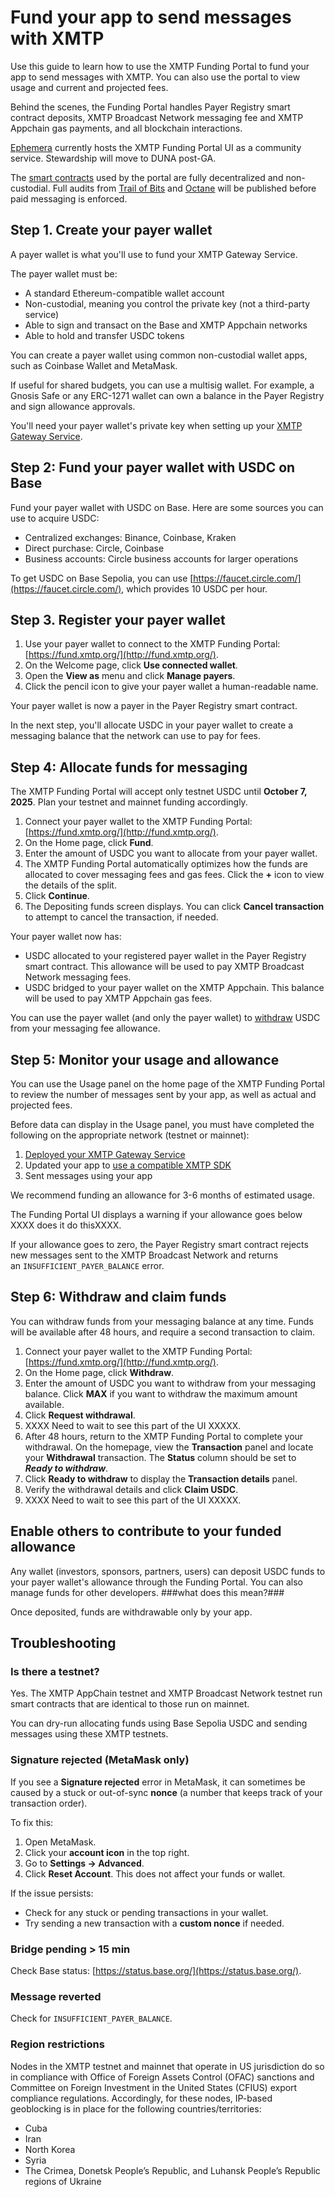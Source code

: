 # Fund your app to send messages with XMTP

Use this guide to learn how to use the XMTP Funding Portal to fund your app to send messages with XMTP. You can also use the portal to view usage and current and projected fees.

Behind the scenes, the Funding Portal handles Payer Registry smart contract deposits, XMTP Broadcast Network messaging fee and XMTP Appchain gas payments, and all blockchain interactions.

[Ephemera](https://ephemerahq.com/) currently hosts the XMTP Funding Portal UI as a community service. Stewardship will move to DUNA post-GA. 

The [smart contracts](https://github.com/xmtp/smart-contracts) used by the portal are fully decentralized and non-custodial. Full audits from [Trail of Bits](https://www.trailofbits.com/) and [Octane](https://www.octane.security/) will be published before paid messaging is enforced.

## Step 1. Create your payer wallet

A payer wallet is what you'll use to fund your XMTP Gateway Service.

The payer wallet must be:

- A standard Ethereum-compatible wallet account
- Non-custodial, meaning you control the private key (not a third-party service)
- Able to sign and transact on the Base and XMTP Appchain networks
- Able to hold and transfer USDC tokens

You can create a payer wallet using common non-custodial wallet apps, such as Coinbase Wallet and MetaMask.

If useful for shared budgets, you can use a multisig wallet. For example, a Gnosis Safe or any ERC-1271 wallet can own a balance in the Payer Registry and sign allowance approvals.

You'll need your payer wallet's private key when setting up your [XMTP Gateway Service](/fund-apps/run-gateway).

## Step 2: Fund your payer wallet with USDC on Base

Fund your payer wallet with USDC on Base. Here are some sources you can use to acquire USDC:

- Centralized exchanges: Binance, Coinbase, Kraken
- Direct purchase: Circle, Coinbase
- Business accounts: Circle business accounts for larger operations

To get USDC on Base Sepolia, you can use [https://faucet.circle.com/](https://faucet.circle.com/), which provides 10 USDC per hour. 

## Step 3. Register your payer wallet

1. Use your payer wallet to connect to the XMTP Funding Portal: [https://fund.xmtp.org/](http://fund.xmtp.org/).
2. On the Welcome page, click **Use connected wallet**.
3. Open the **View as** menu and click **Manage payers**.
4. Click the pencil icon to give your payer wallet a human-readable name.

Your payer wallet is now a payer in the Payer Registry smart contract. 

In the next step, you'll allocate USDC in your payer wallet to create a messaging balance that the network can use to pay for fees.

## Step 4: Allocate funds for messaging

The XMTP Funding Portal will accept only testnet USDC until **October 7, 2025**. Plan your testnet and mainnet funding accordingly.

1. Connect your payer wallet to the XMTP Funding Portal: [https://fund.xmtp.org/](http://fund.xmtp.org/).
2. On the Home page, click **Fund**.
3. Enter the amount of USDC you want to allocate from your payer wallet.
4. The XMTP Funding Portal automatically optimizes how the funds are allocated to cover messaging fees and gas fees. Click the **+** icon to view the details of the split.
5. Click **Continue**.
6. The Depositing funds screen displays. You can click **Cancel transaction** to attempt to cancel the transaction, if needed.

Your payer wallet now has:

- USDC allocated to your registered payer wallet in the Payer Registry smart contract. This allowance will be used to pay XMTP Broadcast Network messaging fees.
- USDC bridged to your payer wallet on the XMTP Appchain. This balance will be used to pay XMTP Appchain gas fees.

You can use the payer wallet (and only the payer wallet) to [withdraw](#step-6-withdraw-funds) USDC from your messaging fee allowance.

## Step 5: Monitor your usage and allowance

You can use the Usage panel on the home page of the XMTP Funding Portal to review the number of messages sent by your app, as well as actual and projected fees.

Before data can display in the Usage panel, you must have completed the following on the appropriate network (testnet or mainnet):

1. [Deployed your XMTP Gateway Service](/fund-apps/run-gateway)
2. Updated your app to [use a compatible XMTP SDK](/fund-apps/update-sdk)
3. Sent messages using your app

We recommend funding an allowance for 3-6 months of estimated usage.

The Funding Portal UI displays a warning if your allowance goes below XXXX does it do thisXXXX.

If your allowance goes to zero, the Payer Registry smart contract rejects new messages sent to the XMTP Broadcast Network and returns an `INSUFFICIENT_PAYER_BALANCE` error.

## Step 6: Withdraw and claim funds

You can withdraw funds from your messaging balance at any time. Funds will be available after 48 hours, and require a second transaction to claim.

1. Connect your payer wallet to the XMTP Funding Portal: [https://fund.xmtp.org/](http://fund.xmtp.org/).
2. On the Home page, click **Withdraw**.
3. Enter the amount of USDC you want to withdraw from your messaging balance. Click **MAX** if you want to withdraw the maximum amount available.
4. Click **Request withdrawal**.
5. XXXX Need to wait to see this part of the UI XXXXX.
6. After 48 hours, return to the XMTP Funding Portal to complete your withdrawal. On the homepage, view the **Transaction** panel and locate your **Withdrawal** transaction. The **Status** column should be set to **_Ready to withdraw_**.
7. Click **Ready to withdraw** to display the **Transaction details** panel.
8. Verify the withdrawal details and click **Claim USDC**.
9. XXXX Need to wait to see this part of the UI XXXXX.

## Enable others to contribute to your funded allowance

Any wallet (investors, sponsors, partners, users) can deposit USDC funds to your payer wallet's allowance through the Funding Portal. You can also manage funds for other developers. ###what does this mean?###

Once deposited, funds are withdrawable only by your app.

## Troubleshooting

### Is there a testnet?

Yes. The XMTP AppChain testnet and XMTP Broadcast Network testnet run smart contracts that are identical to those run on mainnet.

You can dry-run allocating funds using Base Sepolia USDC and sending messages using these XMTP testnets.

### Signature rejected (MetaMask only)

If you see a **Signature rejected** error in MetaMask, it can sometimes be caused by a stuck or out-of-sync **nonce** (a number that keeps track of your transaction order).
    
To fix this:
    
1. Open MetaMask.
2. Click your **account icon** in the top right.
3. Go to **Settings → Advanced**.
4. Click **Reset Account**. This does not affect your funds or wallet.
    
If the issue persists:
    
- Check for any stuck or pending transactions in your wallet.
- Try sending a new transaction with a **custom nonce** if needed.

### Bridge pending > 15 min

Check Base status: [https://status.base.org/](https://status.base.org/).

### Message reverted

Check for `INSUFFICIENT_PAYER_BALANCE`.

### Region restrictions

Nodes in the XMTP testnet and mainnet that operate in US jurisdiction do so in compliance with Office of Foreign Assets Control (OFAC) sanctions and Committee on Foreign Investment in the United States (CFIUS) export compliance regulations. Accordingly, for these nodes, IP-based geoblocking is in place for the following countries/territories:

- Cuba
- Iran
- North Korea
- Syria
- The Crimea, Donetsk People’s Republic, and Luhansk People’s Republic regions of Ukraine
